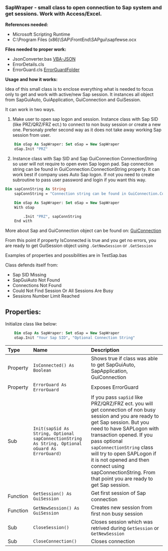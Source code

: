 ###  SapWraper - small class to open connection to Sap system and get sessions. Work with Access/Excel.

**References needed:**
- Microsoft Scripting Runtime
- C:\Program Files (x86)\SAP\FrontEnd\SAPgui\sapfewse.ocx

**Files needed to proper work:**
- JsonConverter.bas [VBA-JSON](https://github.com/VBA-tools/VBA-JSON "VBA-JSON")
- ErrorDetails.cls
- ErrorGuard.cls [ErrorGuardFolder](https://github.com/JakubHuber/UltimateClasses/tree/main/ErrorGuard)

**Usage and how it works:**

Idea of this small class is to enclose everything what is needed to focus only to get and work with active/new Sap session. It instances all object from SapGuiAuto, GuiApplication, GuiConnection  and GuiSession.  

It can work in two ways.
1. Make user to open sap logon and session. Instance class with Sap SID (like PRZ/QRZ/FRZ ect.) to connect to non busy session or create a new one. Personaly prefer second way as it does not take away working Sap session from user.
```vb
    Dim oSap As SapWraper: Set oSap = New SapWraper
    oSap.Init "PRZ"
```

2.  Instance class with Sap SID and Sap GuiConnection ConnectionString so user will not require to open even Sap logon pad. Sap connection string can be found in GuiConnection.ConnectionString property. It can work best if company uses Auto Sap logon. If not you need to create subroutine to pass user password and login if you want this way.
```vb
Dim sapConnString As String
    sapConnString = "Connection string can be found in GuiConnection.ConnectionString"

    Dim oSap As SapWraper: Set oSap = New SapWraper
    With oSap

        .Init "PRZ", sapConnString
    End with
```
More about Sap and GuiConnection object can be found on:
[GuiConnection](https://help.sap.com/docs/sap_gui_for_windows/b47d018c3b9b45e897faf66a6c0885a8/8093f712d0ed4092a463b7edee5792cb.html "GuiConnection")

From this point if property IsConnected is true and you get no errors, you are ready to get GuiSession object using `.GetNewSession` or `.GetSession`

Examples of properties and possibilities are in TestSap.bas

Class defends itself from:
- Sap SID Missing
- SapGuiAuto Not Found 
- Connections Not Found
- Could Not Find Session Or All Sessions Are Busy
- Sessions Number Limit Reached

## **Properties:**
Initialize class like below:
```vb
    Dim oSap As SapWraper: Set oSap = New SapWraper
    oSap.Init "Your Sap SID", "Optional Connection String"
```


|  Type |Name   |Description   |
| :------------ | :------------------------- | :---------------------------------- |
| Property  |`IsConnected() As Boolean` | Shows true if class was able to get SapGuiAuto, SapApplication, GuiConnection |
| Property  |`ErrorGuard As ErrorGuard`   | Exposes ErrorGuard  |
| Sub   | `Init(sapSid As String, Optional sapConnectionString As String, Optional oGuard As ErrorGuard)`  |  If you pass `sapSid` like PRZ/QRZ/FRZ ect. you will get connection of non busy session and you are ready to get Sap session. But you need to have SAPLogon with transaction opened. If you pass optional `sapConnectionString` class will try to open SAPLogon if it is not opened and then connect using sapConnectionString. From that point you are ready to get Sap session.  |
|Function   | `GetSession() As GuiSession`  | Get first session of Sap connection  |
|Function   |`GetNewSession() As GuiSession`   | Creates new session from first non busy session  |
|Sub   |`CloseSession()`   | Closes session which was retrived during `GetSession` or `GetNewSession`  |
|Sub   |`CloseConnection()`   | Closes connection  |


